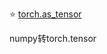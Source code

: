 
⭐ [torch.as_tensor](https://github.com/wmhwmh521/reading-paper/blob/main/paper/VIT/code/readme.md)

numpy转torch.tensor
